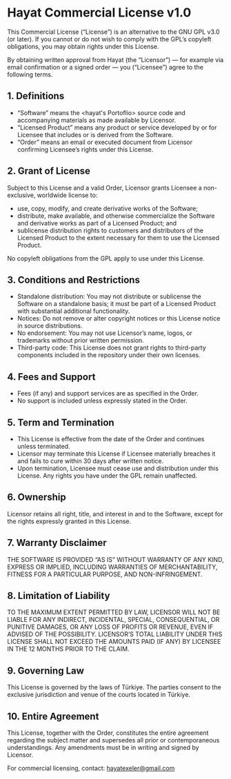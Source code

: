 # Hayat Commercial License v1.0

This Commercial License (“License”) is an alternative to the GNU GPL v3.0 (or later). If you cannot or do not wish to comply with the GPL’s copyleft obligations, you may obtain rights under this License.

By obtaining written approval from Hayat (the “Licensor”) — for example via email confirmation or a signed order — you (“Licensee”) agree to the following terms.

## 1. Definitions

- “Software” means the <hayat's Portoflio> source code and accompanying materials as made available by Licensor.
- “Licensed Product” means any product or service developed by or for Licensee that includes or is derived from the Software.
- “Order” means an email or executed document from Licensor confirming Licensee’s rights under this License.

## 2. Grant of License

Subject to this License and a valid Order, Licensor grants Licensee a non-exclusive, worldwide license to:

- use, copy, modify, and create derivative works of the Software;
- distribute, make available, and otherwise commercialize the Software and derivative works as part of a Licensed Product; and
- sublicense distribution rights to customers and distributors of the Licensed Product to the extent necessary for them to use the Licensed Product.

No copyleft obligations from the GPL apply to use under this License.

## 3. Conditions and Restrictions

- Standalone distribution: You may not distribute or sublicense the Software on a standalone basis; it must be part of a Licensed Product with substantial additional functionality.
- Notices: Do not remove or alter copyright notices or this License notice in source distributions.
- No endorsement: You may not use Licensor’s name, logos, or trademarks without prior written permission.
- Third-party code: This License does not grant rights to third-party components included in the repository under their own licenses.

## 4. Fees and Support

- Fees (if any) and support services are as specified in the Order.
- No support is included unless expressly stated in the Order.

## 5. Term and Termination

- This License is effective from the date of the Order and continues unless terminated.
- Licensor may terminate this License if Licensee materially breaches it and fails to cure within 30 days after written notice.
- Upon termination, Licensee must cease use and distribution under this License. Any rights you have under the GPL remain unaffected.

## 6. Ownership

Licensor retains all right, title, and interest in and to the Software, except for the rights expressly granted in this License.

## 7. Warranty Disclaimer

THE SOFTWARE IS PROVIDED “AS IS” WITHOUT WARRANTY OF ANY KIND, EXPRESS OR IMPLIED, INCLUDING WARRANTIES OF MERCHANTABILITY, FITNESS FOR A PARTICULAR PURPOSE, AND NON-INFRINGEMENT.

## 8. Limitation of Liability

TO THE MAXIMUM EXTENT PERMITTED BY LAW, LICENSOR WILL NOT BE LIABLE FOR ANY INDIRECT, INCIDENTAL, SPECIAL, CONSEQUENTIAL, OR PUNITIVE DAMAGES, OR ANY LOSS OF PROFITS OR REVENUE, EVEN IF ADVISED OF THE POSSIBILITY. LICENSOR’S TOTAL LIABILITY UNDER THIS LICENSE SHALL NOT EXCEED THE AMOUNTS PAID (IF ANY) BY LICENSEE IN THE 12 MONTHS PRIOR TO THE CLAIM.

## 9. Governing Law

This License is governed by the laws of Türkiye. The parties consent to the exclusive jurisdiction and venue of the courts located in Türkiye.

## 10. Entire Agreement

This License, together with the Order, constitutes the entire agreement regarding the subject matter and supersedes all prior or contemporaneous understandings. Any amendments must be in writing and signed by Licensor.

For commercial licensing, contact: hayatexeler@gmail.com